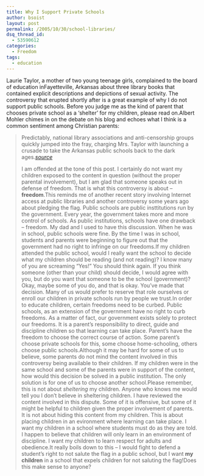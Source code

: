 ```yaml
---
title: Why I Support Private Schools
author: bsoist
layout: post
permalink: /2005/10/30/school-libraries/
dsq_thread_id:
  - 53590612
categories:
  - Freedom
tags:
  - education
---
```

Laurie Taylor, a mother of two young teenage girls, complained to the board of education inFayetteville, Arkansas about three library books that contained explicit descriptions and depictions of sexual activity. The controversy that erupted shortly after is a great example of why I do not support public schools. Before you judge me as the kind of parent that chooses private school as a &#8216;shelter&#8217; for my children, please read on.Albert Mohler chimes in on the debate on his blog and echoes what I think is a common sentiment among Christian parents:  


> Predictably, national library associations and anti-censorship groups quickly jumped into the fray, charging Mrs. Taylor with launching a crusade to take the Arkansas public schools back to the dark ages.<cite><a href="http://www.crosswalk.com/news/weblogs/mohler/?adate=9/26/2005#1353203">source</a></cite></p>
I am offended at the tone of this post. I certainly do not want my children exposed to the content in question (without the proper parental involvement), but I am glad that someone speaks out in defense of freedom. That is what this controversy is about &#8211; **freedom**.This reminds me of another recent story involving Internet access at public libraries and another controversy some years ago about pledging the flag. Public schools are public insttitutions run by the government. Every year, the government takes more and more control of schools. As public institutions, schools have one drawback &#8211; freedom. My dad and I used to have this discussion. When he was in school, public schools were fine. By the time I was in school, students and parents were beginning to figure out that the government had no right to infringe on our freedoms.If my children attended the public school, would I really want the school to decide what my children should be reading (and not reading)? I know many of you are screaming &#8220;Yes!&#8221; You should think again. If you think someone (other than your child) should decide, I would agree with you, but do you want that someone to be the school (government)? Okay, maybe some of you do, and that is okay. You&#8217;ve made that decision. Many of us would prefer to reserve that role ourselves or enroll our children in private schools run by people we trust.In order to educate children, certain freedoms need to be curbed. Public schools, as an extension of the government have no right to curb freedoms. As a matter of fact, our government exists solely to protect our freedoms. It is a parent&#8217;s responsibility to direct, guide and discipline children so that learning can take place. Parent&#8217;s have the freedom to choose the correct course of action. Some parent&#8217;s choose private schools for this, some choose home-schooling, others choose public schools.Although it may be hard for some of us to believe, some parents do not mind the content involved in this controversy being available to their children. If my children were in the same school and some of the parents were in support of the content, how would this decision be solved in a public institution. The only solution is for one of us to choose another school.Please remember, this is not about *sheltering* my children. Anyone who knows me would tell you I don&#8217;t believe in sheltering children. I have reviewed the content involved in this dispute. Some of it is offensive, but some of it might be helpful to children given the proper involvement of parents. It is not about hiding this content from my children. This is about placing children in an evironment where learning can take place. I want my children in a school where students must do as they are told. I happen to believe that children will only learn in an environment of discipline. I want my children to learn respect for adults and obedience.It really boils down to this &#8211; I would fight to defend a student&#8217;s right to not salute the flag in a public school, but I want **my children** in a school that expels children for not saluting the flag!Does this make sense to anyone?
